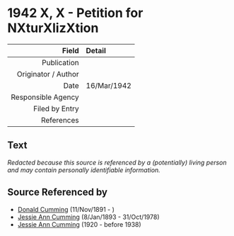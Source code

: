 ﻿---
layout: page
permalink: /sources/s62036673
---

# 1942 X, X - Petition for NXturXlizXtion

Field | Detail
---:|:---
Publication | 
Originator / Author | 
Date | 16/Mar/1942
Responsible Agency | 
Filed by Entry | 
References | 

## Text

_Redacted because this source is referenced by a (potentially) living person and may contain personally identifiable information._

## Source Referenced by

* [Donald Cumming](../people/@11846578@-donald-cumming-b1891-11-11-d.md) (11/Nov/1891 - )
* [Jessie Ann Cumming](../people/@66222886@-jessie-ann-cumming-b1893-1-8-d1978-10-31.md) (8/Jan/1893 - 31/Oct/1978)
* [Jessie Ann Cumming](../people/@65743680@-jessie-ann-cumming-b1920-d1938.md) (1920 - before 1938)
